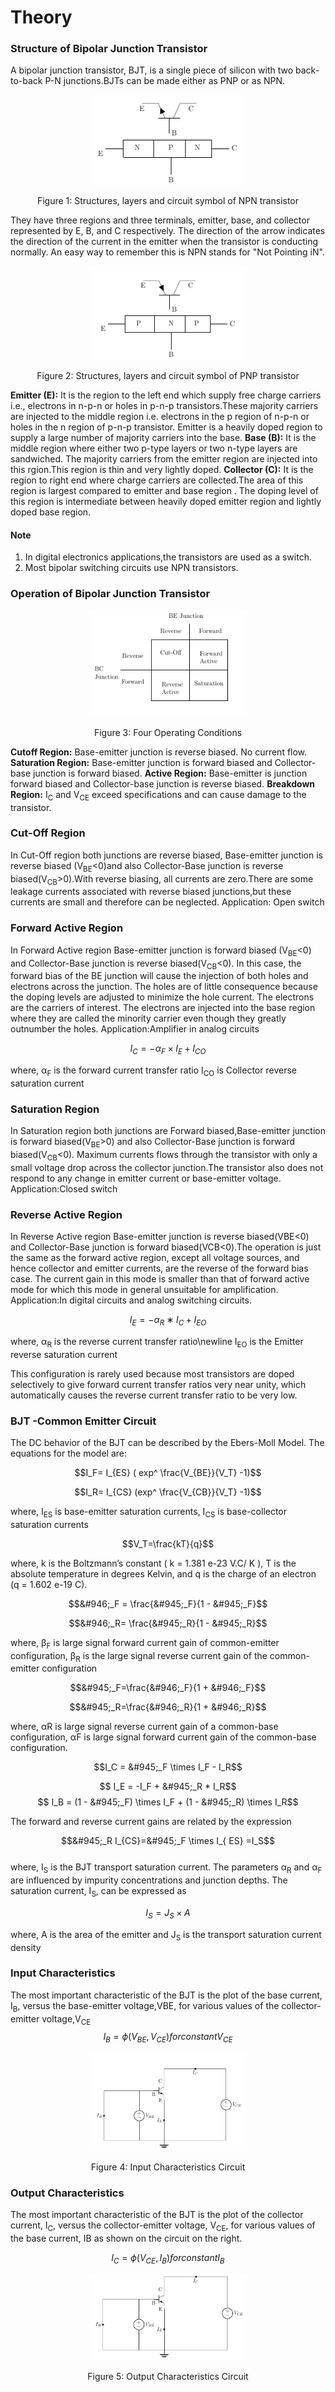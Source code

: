 
# Theory




### Structure of Bipolar Junction Transistor
A bipolar junction transistor, BJT, is a single piece of silicon with two back-to-back P-N junctions.BJTs can be made either as PNP or as NPN.

<div align="center">
<img src="images/bjtcet.png" width="50%">
<p>Figure 1: Structures, layers and circuit symbol of NPN transistor  </p>
</div>

They have three regions and three terminals, emitter, base, and collector represented by E, B, and C respectively. The direction of the arrow indicates the direction of the current in the emitter when the transistor is conducting normally. An easy way to remember this is NPN stands for "Not Pointing iN".

<div align="center">
<img src="images/bjtcet2.png" width="50%">
<p>Figure 2: Structures, layers and circuit symbol of PNP transistor  </p>
</div>

**Emitter (E):** It is the region to the left end which supply free charge carriers i.e., electrons in n-p-n or holes in p-n-p transistors.These majority carriers are injected to the middle region i.e. electrons in the p region of n-p-n or holes in the n region of p-n-p transistor. Emitter is a heavily doped region to supply a large number of majority carriers into the base.
**Base (B):** It is the middle region where either two p-type layers or two n-type layers are sandwiched. The majority carriers from the emitter region are injected into this rgion.This region is thin and very lightly doped.
**Collector (C):** It is the region to right end where charge carriers are collected.The area of this region is largest compared to emitter and base region . The doping level of this region is intermediate between heavily doped emitter region and lightly doped base region.


#### Note

1. In digital electronics applications,the transistors are used as a switch.
2. Most bipolar switching circuits use NPN transistors.

### Operation of Bipolar Junction Transistor
<div align="center">
<img src="images/bjtcet3.png" width="50%">
<p>Figure 3: Four Operating Conditions  </p>
</div>

**Cutoff Region:** Base-emitter junction is reverse biased. No current flow.
**Saturation Region:** Base-emitter junction is forward biased and Collector-base junction is forward biased.
**Active Region:** Base-emitter is junction forward biased and Collector-base junction is reverse biased.
**Breakdown Region:** I<sub>C</sub> and V<sub>CE</sub> exceed specifications and can cause damage to the transistor.

### Cut-Off Region

In Cut-Off region both junctions are reverse biased, Base-emitter junction is reverse biased (V<sub>BE</sub><0)and also Collector-Base junction is reverse biased(V<sub>CB</sub>>0).With reverse biasing, all currents are zero.There are some leakage currents associated with reverse biased junctions,but these currents are small and therefore can be neglected.
Application: Open switch

### Forward Active Region

In Forward Active region Base-emitter junction is forward biased (V<sub>BE</sub><0) and Collector-Base junction is reverse biased(V<sub>CB</sub><0). In this case, the forward bias of the BE junction will cause the injection of both holes and electrons across the junction. The holes are of little consequence because the doping levels are adjusted to minimize the hole current. The electrons are the carriers of interest. The electrons are injected into the base region where they are called the minority carrier even though they greatly outnumber the holes.
Application:Amplifier in analog circuits

$$I_C=−α_F×I_E+I_{CO}$$

where,
α<sub>F</sub> is the forward current transfer ratio
I<sub>CO</sub> is Collector reverse saturation current

### Saturation Region

In Saturation region both junctions are Forward biased,Base-emitter junction is forward biased(V<sub>BE</sub>>0) and also Collector-Base junction is forward biased(V<sub>CB</sub><0). Maximum currents flows through the transistor with only a small voltage drop across the collector junction.The transistor also does not respond to any change in emitter current or base-emitter voltage.
Application:Closed switch

### Reverse Active Region

In Reverse Active region Base-emitter junction is reverse biased(VBE<0) and Collector-Base junction is forward biased(VCB<0).The operation is just the same as the forward active region, except all voltage sources, and hence collector and emitter currents, are the reverse of the forward bias case. The current gain in this mode is smaller than that of forward active mode for which this mode in general unsuitable for amplification.
Application:In digital circuits and analog switching circuits.

$$I_E=−α_R∗I_C+I_{EO}$$

where,
α<sub>R</sub> is the reverse current transfer ratio\newline I<sub>EO</sub> is the Emitter reverse saturation current

This configuration is rarely used because most transistors are doped selectively to give forward current transfer ratios very near unity, which automatically causes the reverse current transfer ratio to be very low.

### BJT -Common Emitter Circuit

The DC behavior of the BJT can be described by the Ebers-Moll Model. The equations for the model are:

$$I_F= I_{ES}  ( exp^ \frac{V_{BE}}{V_T} -1)$$

$$I_R= I_{CS} (exp^ \frac{V_{CB}}{V_T} -1)$$

where,
I<sub>ES</sub> is base-emitter saturation currents,
I<sub>CS</sub> is base-collector saturation currents

$$V_T=\frac{kT}{q}$$

where,
k is the Boltzmann’s constant ( k = 1.381 e-23 V.C/ K ),
T is the absolute temperature in degrees Kelvin, and
q is the charge of an electron (q = 1.602 e-19 C).

$$&#946;_F = \frac{&#945;_F}{1 - &#945;_F}$$

$$&#946;_R=  \frac{&#945;_R}{1 - &#945;_R}$$

where,
β<sub>F</sub> is large signal forward current gain of common-emitter configuration,
β<sub>R</sub> is the large signal reverse current gain of the common-emitter configuration

 $$&#945;_F=\frac{&#946;_F}{1 + &#946;_F}$$
                           
$$&#945;_R=\frac{&#946;_R}{1 + &#946;_R}$$

where,
αR is large signal reverse current gain of a common-base configuration,
αF is large signal forward current gain of the common-base configuration.

 $$I_C =  &#945;_F \times  I_F - I_R$$
                            
$$  I_E = -I_F + &#945;_R * I_R$$
$$ I_B = (1 - &#945;_F) \times I_F + (1 - &#945;_R) \times I_R$$

The forward and reverse current gains are related by the expression

$$&#945;_R  I_{CS}=&#945;_F \times I_{ ES} =I_S$$<br>
where,
I<sub>S</sub> is the BJT transport saturation current.
The parameters α<sub>R</sub> and α<sub>F</sub> are influenced by impurity concentrations and junction depths. The saturation current, I<sub>S</sub>, can be expressed as<br>

$$I_S = J_S \times A$$

where,
A is the area of the emitter and
J<sub>S</sub> is the transport saturation current density

### Input Characteristics

The most important characteristic of the BJT is the plot of the base current, I<sub>B</sub>, versus the base-emitter voltage,VBE, for various values of the collector-emitter voltage,V<sub>CE</sub>
$$I_B=ϕ(V_{BE},V_{CE}) for constant V_{CE}$$


<div align="center">
<img src="images/bjtcet4.png" width="50%">
<p>Figure 4: Input Characteristics Circuit  </p>
</div>

### Output Characteristics

The most important characteristic of the BJT is the plot of the collector current, I<sub>C</sub>, versus the collector-emitter voltage, V<sub>CE</sub>, for various values of the base current, IB as shown on the circuit on the right.

$$I_C=ϕ(V_{CE},I_B)  for constant I_B$$

<div align="center">
<img src="images/bjtcet5.png" width="50%">
<p>Figure 5: Output Characteristics Circuit  </p>
</div>

<script id="MathJax-script" async src="https://cdn.jsdelivr.net/npm/mathjax@3/es5/tex-mml-chtml.js"></script>